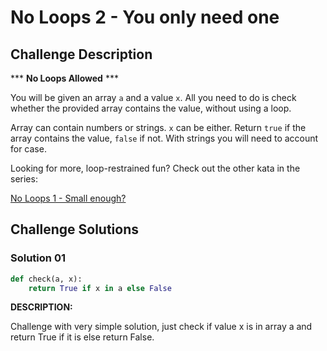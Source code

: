 
# No Loops 2 - You only need one

## Challenge Description

*** **No Loops Allowed** ***

You will be given an array `a` and a value `x`. All you need to do is check whether the provided array contains the value, without using a loop.

Array can contain numbers or strings. `x` can be either. Return `true` if the array contains the value, `false` if not. With strings you will need to account for case.

Looking for more, loop-restrained fun? Check out the other kata in the series:

[No Loops 1 - Small enough?](https://www.codewars.com/kata/no-loops-1-small-enough)

## Challenge Solutions

### Solution 01

```python
def check(a, x):
	return True if x in a else False
```

**DESCRIPTION:**

Challenge with very simple solution, just check if value x is in array a and return True if it is else return False.